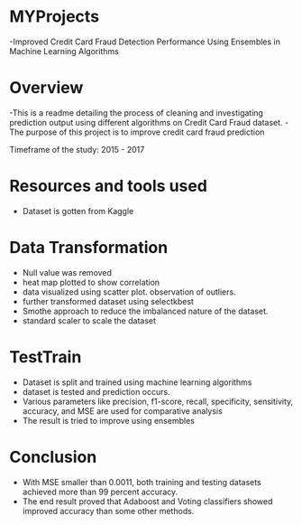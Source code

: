 # MYProjects
 -Improved Credit Card Fraud Detection Performance Using Ensembles in Machine Learning Algorithms

# Overview
-This is a readme detailing the process of cleaning and investigating prediction output using different algorithms on  Credit Card Fraud dataset. 
-The purpose of this project is to improve credit card fraud prediction 

Timeframe of the study: 2015 - 2017
# Resources and tools used
- Dataset is gotten from Kaggle
# Data Transformation 
- Null value was removed
- heat map plotted to show correlation
- data visualized using  scatter plot. observation of  outliers.
- further transformed dataset using selectkbest 
- Smothe approach to reduce the imbalanced nature of the dataset. 
- standard scaler to scale the dataset
# TestTrain
- Dataset is split and trained using machine learning algorithms
- dataset is tested and prediction occurs. 
- Various parameters like precision, f1-score, recall, specificity, sensitivity, accuracy, and MSE are used for comparative analysis
- The result is tried to improve using ensembles
# Conclusion
- With MSE smaller than 0.0011, both training and testing datasets achieved more than 99 percent accuracy.
- The end result proved that Adaboost and Voting classifiers showed improved accuracy than some other methods.
